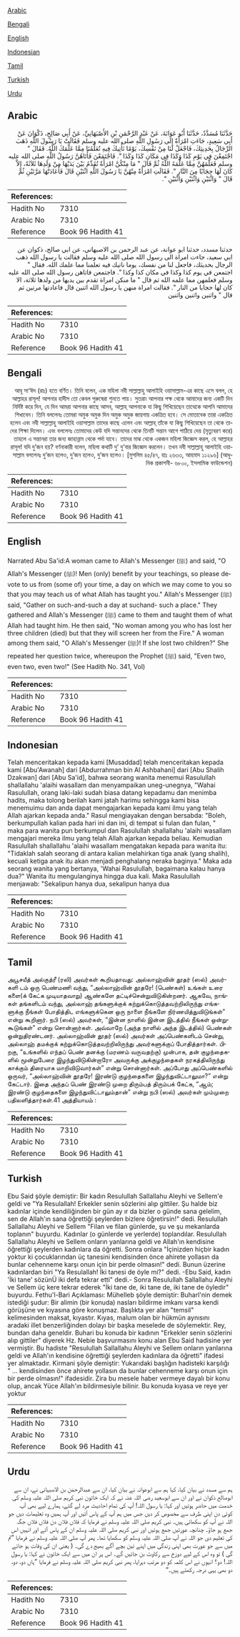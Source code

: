 [Arabic](#arabic)

[Bengali](#bengali)

[English](#english)

[Indonesian](#indonesian)

[Tamil](#tamil)

[Turkish](#turkish)

[Urdu](#urdu)

## Arabic


<div dir="rtl" lang="ar" style={{fontSize:'larger',backgroundColor:'#f8f9fa',padding:20}}>
حَدَّثَنَا مُسَدَّدٌ، حَدَّثَنَا أَبُو عَوَانَةَ، عَنْ عَبْدِ الرَّحْمَنِ بْنِ الأَصْبَهَانِيِّ، عَنْ أَبِي صَالِحٍ، ذَكْوَانَ عَنْ أَبِي سَعِيدٍ، جَاءَتِ امْرَأَةٌ إِلَى رَسُولِ اللَّهِ صلى الله عليه وسلم فَقَالَتْ يَا رَسُولَ اللَّهِ ذَهَبَ الرِّجَالُ بِحَدِيثِكَ، فَاجْعَلْ لَنَا مِنْ نَفْسِكَ، يَوْمًا نَأْتِيكَ فِيهِ تُعَلِّمُنَا مِمَّا عَلَّمَكَ اللَّهُ‏.‏ فَقَالَ ‏"‏ اجْتَمِعْنَ فِي يَوْمِ كَذَا وَكَذَا فِي مَكَانِ كَذَا وَكَذَا ‏"‏‏.‏ فَاجْتَمَعْنَ فَأَتَاهُنَّ رَسُولُ اللَّهِ صلى الله عليه وسلم فَعَلَّمَهُنَّ مِمَّا عَلَّمَهُ اللَّهُ ثُمَّ قَالَ ‏"‏ مَا مِنْكُنَّ امْرَأَةٌ تُقَدِّمُ بَيْنَ يَدَيْهَا مِنْ وَلَدِهَا ثَلاَثَةً، إِلاَّ كَانَ لَهَا حِجَابًا مِنَ النَّارِ ‏"‏‏.‏ فَقَالَتِ امْرَأَةٌ مِنْهُنَّ يَا رَسُولَ اللَّهِ اثْنَيْنِ قَالَ فَأَعَادَتْهَا مَرَّتَيْنِ ثُمَّ قَالَ ‏"‏ وَاثْنَيْنِ وَاثْنَيْنِ وَاثْنَيْنِ ‏"‏‏.‏
</div>
<div style={{backgroundColor:'#f8f9fa',padding:20, marginBottom: 10}}><table> <thead> <tr> <th>References:</th> <th></th> </tr> </thead> <tbody><tr><td>Hadith No</td><td>7310</td></tr><tr><td>Arabic No</td><td>7310</td></tr><tr><td>Reference</td><td>Book 96 Hadith 41</td></tr></tbody></table></div>


<div dir="rtl" lang="ar" style={{fontSize:'larger',backgroundColor:'#f8f9fa',padding:20}}>
حدثنا مسدد، حدثنا ابو عوانة، عن عبد الرحمن بن الاصبهاني، عن ابي صالح، ذكوان عن ابي سعيد، جاءت امراة الى رسول الله صلى الله عليه وسلم فقالت يا رسول الله ذهب الرجال بحديثك، فاجعل لنا من نفسك، يوما ناتيك فيه تعلمنا مما علمك الله. فقال " اجتمعن في يوم كذا وكذا في مكان كذا وكذا ". فاجتمعن فاتاهن رسول الله صلى الله عليه وسلم فعلمهن مما علمه الله ثم قال " ما منكن امراة تقدم بين يديها من ولدها ثلاثة، الا كان لها حجابا من النار ". فقالت امراة منهن يا رسول الله اثنين قال فاعادتها مرتين ثم قال " واثنين واثنين واثنين
</div>
<div style={{backgroundColor:'#f8f9fa',padding:20, marginBottom: 10}}><table> <thead> <tr> <th>References:</th> <th></th> </tr> </thead> <tbody><tr><td>Hadith No</td><td>7310</td></tr><tr><td>Arabic No</td><td>7310</td></tr><tr><td>Reference</td><td>Book 96 Hadith 41</td></tr></tbody></table></div>

## Bengali


<div dir="rtl" lang="bn" style={{fontSize:'larger',backgroundColor:'#f8f9fa',padding:20}}>
আবূ সা‘ঈদ (রাঃ) হতে বর্ণিত। তিনি বলেন, এক মহিলা নবী সাল্লাল্লাহু আলাইহি ওয়াসাল্লাম-এর কাছে এসে বলল, হে আল্লাহর রাসূল! আপনার হাদীস তো কেবল পুরুষেরা শুনতে পায়। সুতরাং আপনার পক্ষ থেকে আমাদের জন্য একটি দিন নির্দিষ্ট করে দিন, যে দিন আমরা আপনার কাছে আসব, আল্লাহ্ আপনাকে যা কিছু শিখিয়েছেন তাত্থেকে আপনি আমাদের শিখাবেন। তিনি বললেনঃ তোমরা অমুক অমুক দিন অমুক অমুক জায়গায় একত্রিত হবে। সে মোতাবেক তারা একত্রিত হলেন এবং নবী সাল্লাল্লাহু আলাইহি ওয়াসাল্লাম তাদের কাছে এলেন এবং আল্লাহ্ তাঁকে যা কিছু শিখিয়েছেন তা থেকে তাদের শিক্ষা দিলেন। এবং বললেনঃ তোমাদের কেউ যদি সন্তানদের থেকে তিনটি সন্তান আগে পাঠিয়ে দেয় (মৃত্যুবরণ করে) তাহলে এ সন্তানরা তার জন্য জাহান্নাম থেকে পর্দা যাবে। তাদের মাঝ থেকে একজন মহিলা জিজ্ঞেস করল, হে আল্লাহর রাসূল! যদি দু’জন হয়? বর্ণনাকারী বলেন, মহিলা কথাটি দু’ দু’বার জিজ্ঞেস করলেন। তখন নবী সাল্লাল্লাহু আলাইহি ওয়াসাল্লাম বললেনঃ দু’জন হলেও, দু’জন হলেও, দু’জন হলেও। [মুসলিম ৪৫/৪৭, হাঃ ২৬৩৩, আহমাদ ১১২৯৬] (আধুনিক প্রকাশনী- ৬৮০০, ইসলামিক ফাউন্ডেশন)
</div>
<div style={{backgroundColor:'#f8f9fa',padding:20, marginBottom: 10}}><table> <thead> <tr> <th>References:</th> <th></th> </tr> </thead> <tbody><tr><td>Hadith No</td><td>7310</td></tr><tr><td>Arabic No</td><td>7310</td></tr><tr><td>Reference</td><td>Book 96 Hadith 41</td></tr></tbody></table></div>

## English


<div dir="ltr" lang="en" style={{fontSize:'larger',backgroundColor:'#f8f9fa',padding:20}}>
Narrated Abu Sa'id:A woman came to Allah's Messenger (ﷺ) and said, "O Allah's Messenger (ﷺ)! Men (only) benefit by your teachings, so please devote to us from (some of) your time, a day on which we may come to you so that you may teach us of what Allah has taught you." Allah's Messenger (ﷺ) said, "Gather on such-and-such a day at suchand- such a place." They gathered and Allah's Messenger (ﷺ) came to them and taught them of what Allah had taught him. He then said, "No woman among you who has lost her three children (died) but that they will screen her from the Fire." A woman among them said, "O Allah's Messenger (ﷺ)! If she lost two children?" She repeated her question twice, whereupon the Prophet (ﷺ) said, "Even two, even two, even two!" (See Hadith No. 341, Vol)
</div>
<div style={{backgroundColor:'#f8f9fa',padding:20, marginBottom: 10}}><table> <thead> <tr> <th>References:</th> <th></th> </tr> </thead> <tbody><tr><td>Hadith No</td><td>7310</td></tr><tr><td>Arabic No</td><td>7310</td></tr><tr><td>Reference</td><td>Book 96 Hadith 41</td></tr></tbody></table></div>

## Indonesian


<div dir="ltr" lang="id" style={{fontSize:'larger',backgroundColor:'#f8f9fa',padding:20}}>
Telah menceritakan kepada kami [Musaddad] telah menceritakan kepada kami [Abu'Awanah] dari [Abdurrahman bin Al Ashbahani] dari [Abu Shalih Dzakwan] dari [Abu Sa'id], bahwa seorang wanita menemui Rasulullah shallallahu 'alaihi wasallam dan menyampaikan uneg-unegnya, "Wahai Rasulullah, orang laki-laki sudah biasa datang kepadamu dan menimba hadits, maka tolong berilah kami jatah harimu sehingga kami bisa menemuimu dan anda dapat mengajarkan kepada kami ilmu yang telah Allah ajarkan kepada anda." Rasul mengiayakan dengan bersabda: "Boleh, berkumpullah kalian pada hari ini dan ini, di tempat si fulan dan fulan, " maka para wanita pun berkumpul dan Rasulullah shallallahu 'alaihi wasallam mengajari mereka ilmu yang telah Allah ajarkan kepada beliau. Kemudian Rasulullah shallallahu 'alaihi wasallam mengatakan kepada para wanita itu: "Tidaklah salah seorang di antara kalian melahirkan tiga anak (yang shalih), kecuali ketiga anak itu akan menjadi penghalang neraka baginya." Maka ada seorang wanita yang bertanya, 'Wahai Rasulullah, bagaimana kalau hanya dua?" Wanita itu mengulanginya hingga dua kali. Maka Rasulullah menjawab: "Sekalipun hanya dua, sekalipun hanya dua
</div>
<div style={{backgroundColor:'#f8f9fa',padding:20, marginBottom: 10}}><table> <thead> <tr> <th>References:</th> <th></th> </tr> </thead> <tbody><tr><td>Hadith No</td><td>7310</td></tr><tr><td>Arabic No</td><td>7310</td></tr><tr><td>Reference</td><td>Book 96 Hadith 41</td></tr></tbody></table></div>

## Tamil


<div dir="ltr" lang="ta" style={{fontSize:'larger',backgroundColor:'#f8f9fa',padding:20}}>
அபூசயீத் அல்குத்ரீ (ரலி) அவர்கள் கூறியதாவது: அல்லாஹ்வின் தூதர் (ஸல்) அவர்களி டம் ஒரு பெண்மணி வந்து, “அல்லாஹ்வின் தூதரே! (பெண்கள்) உங்கள் உரை களை(க் கேட்க முடியாதவாறு) ஆண்களே தட்டிச்சென்றுவிடுகின்றனர். ஆகவே, நாங்கள் தங்களிடம் வந்து, அல்லாஹ் தங்களுக்குக் கற்றுக்கொடுத்தவற்றிலிருந்து எங்களுக்கு நீங்கள் போதித்திட எங்களுக்கென ஒரு நாளை நீங்களே நிர்ணயித்துவிடுங்கள்” என்று கூறினார். நபி (ஸல்) அவர்கள், “இன்ன நாளில் இன்ன இடத்தில் நீங்கள் ஒன்றுகூடுங்கள்” என்று சொன்னார்கள். அவ்வாறே (அந்த நாளில் அந்த இடத்தில்) பெண்கள் ஒன்றுதிரண்டனர். அல்லாஹ்வின் தூதர் (ஸல்) அவர்கள் அப்பெண்களிடம் சென்று, அல்லாஹ் தமக்குக் கற்றுக்கொடுத்தவற்றிலிருந்து அவர்களுக்குப் போதித்தார்கள். பிறகு, “உங்களில் எந்தப் பெண் தனக்கு (மரணம் வருவதற்கு) முன்பாக, தன் குழந்தைகளில் மூன்றுபேரை இழந்துவிடுகின்றாரோ அவருக்கு அக்குழந்தைகள் நரகத்திலிருந்து காக்கும் திரையாக மாறிவிடுவார்கள்” என்று சொன்னார்கள். அப்போது அப்பெண்களில் ஒருவர், “அல்லாஹ்வின் தூதரே! இரண்டு குழந்தைகளை இழந்துவிட்டாலுமா?” என்று கேட்டார். இதை அந்தப் பெண் இரண்டு முறை திரும்பத் திரும்பக் கேட்க, “ஆம்; இரண்டு குழந்தைகளை இழந்துவிட்டாலும்தான்” என்று நபி (ஸல்) அவர்கள் மும்முறை பதிலளித்தார்கள்.41 அத்தியாயம் :
</div>
<div style={{backgroundColor:'#f8f9fa',padding:20, marginBottom: 10}}><table> <thead> <tr> <th>References:</th> <th></th> </tr> </thead> <tbody><tr><td>Hadith No</td><td>7310</td></tr><tr><td>Arabic No</td><td>7310</td></tr><tr><td>Reference</td><td>Book 96 Hadith 41</td></tr></tbody></table></div>

## Turkish


<div dir="ltr" lang="tr" style={{fontSize:'larger',backgroundColor:'#f8f9fa',padding:20}}>
Ebu Said şöyle demiştir: Bir kadın Resulullah Sallallahu Aleyhi ve Sellem'e geldi ve "Ya Resulallah! Erkekler senin sözlerini alıp gittiler. Şu halde biz kadınlar içinde kendiliğinden bir gün ay ır da bizler o günde sana gelelim, sen de Allah'ın sana öğrettiği şeylerden bizlere öğretirsin!" dedi. Resulullah Sallallahu Aleyhi ve Sellem "Filan ve filan günlerde, şu ve şu mekanlarda toplanın" buyurdu. Kadınlar (o günlerde ve yerlerde) toplandılar. Resulullah Sallallahu Aleyhi ve Sellem onların yanlarına geldi ve Allah'ın kendisine öğrettiği şeylerden kadınlara da öğretti. Sonra onlara "İçinizden hiçbir kadın yoktur ki çocuklarından üç tanesini kendisinden önce ahirete yollasın da bunlar cehenneme karşı onun için bir perde olmasın!" dedi. Bunun üzerine kadınlardan biri "Ya Resulallah! İki tanesi de öyle mi?" dedi. -Ebu Said, kadın 'İki tane' sözünÜ iki defa tekrar etti" dedi.- Sonra Resulullah Sallallahu Aleyhi ve Sellem üç kere tekrar ederek "İki tane de, iki tane de, iki tane de öyledir" buyurdu. Fethu'l-Bari Açıklaması: MüheIleb şöyle demiştir: Buharl'nin demek istediği şudur: Bir alimin (bir konuda) nasları bildirme imkanı varsa kendi görüşüne ve kıyasına göre konuşmaz. Başlıkta yer alan "temsil" kelimesinden maksat, kıyastır. Kıyas, malum olan bir hükmün aynısını aradaki illet benzerliğinden dolayı bir başka meselede de söylemektir. Rey, bundan daha geneldir. Buhari bu konuda bir kadının "Erkekler senin sözlerini alıp gittiler" diyerek Hz. Nebie başvurmasını konu alan Ebu Said hadisine yer vermiştir. Bu hadiste "Resulullah Sallallahu Aleyhi ve Sellem onların yanlarına geldi ve Allah'ın kendisine öğrettiği şeylerden kadınlara da öğretti" ifadesi yer almaktadır. Kirmani şöyle demiştir: Yukarıdaki başlığın hadisteki karşılığı " ... kendisinden önce ahirete yollasın da bunlar cehenneme karşı onun için bir perde olmasın!" ifadesidir. Zira bu mesele haber vermeye dayalı bir konu olup, ancak Yüce Allah'ın bildirmesiyle bilinir. Bu konuda kıyasa ve reye yer yoktur
</div>
<div style={{backgroundColor:'#f8f9fa',padding:20, marginBottom: 10}}><table> <thead> <tr> <th>References:</th> <th></th> </tr> </thead> <tbody><tr><td>Hadith No</td><td>7310</td></tr><tr><td>Arabic No</td><td>7310</td></tr><tr><td>Reference</td><td>Book 96 Hadith 41</td></tr></tbody></table></div>

## Urdu


<div dir="rtl" lang="ur" style={{fontSize:'larger',backgroundColor:'#f8f9fa',padding:20}}>
ہم سے مسدد نے بیان کیا، کہا ہم سے ابوعوانہ نے بیان کیا، ان سے عبدالرحمٰن بن الاصبہانی نے، ان سے ابوصالح ذکوان نے اور ان سے ابوسعید رضی اللہ عنہ نے کہ ایک خاتون نبی کریم صلی اللہ علیہ وسلم کی خدمت میں حاضر ہوئیں اور کہا: یا رسول اللہ! آپ کی تمام احادیث مرد لے گئے، ہمارے لیے بھی آپ کوئی دن اپنی طرف سے مخصوص کر دیں جس میں ہم آپ کے پاس آئیں اور آپ ہمیں وہ تعلیمات دیں جو اللہ نے آپ کو سکھائی ہیں۔ نبی کریم صلی اللہ علیہ وسلم نے فرمایا کہ فلاں فلاں دن فلاں فلاں جگہ جمع ہو جاؤ۔ چنانچہ عورتیں جمع ہوئیں اور نبی کریم صلی اللہ علیہ وسلم ان کے پاس آئے اور انہیں اس کی تعلیم دی جو اللہ نے آپ صلی اللہ علیہ وسلم کو سکھایا تھا۔ پھر آپ صلی اللہ علیہ وسلم نے فرمایا ”تم میں سے جو عورت بھی اپنی زندگی میں اپنے تین بچے آگے بھیج دے گی۔ ( یعنی ان کی وفات ہو جائے گی ) تو وہ اس کے لیے دوزخ سے رکاوٹ بن جائیں گے۔ اس پر ان میں سے ایک خاتون نے کہا: یا رسول اللہ! دو؟ انہوں نے اس کلمہ کو دو مرتب دہرایا، پھر نبی کریم صلی اللہ علیہ وسلم نے فرمایا ”ہاں دو، دو، دو بھی یہی درجہ رکھتے ہیں۔“
</div>
<div style={{backgroundColor:'#f8f9fa',padding:20, marginBottom: 10}}><table> <thead> <tr> <th>References:</th> <th></th> </tr> </thead> <tbody><tr><td>Hadith No</td><td>7310</td></tr><tr><td>Arabic No</td><td>7310</td></tr><tr><td>Reference</td><td>Book 96 Hadith 41</td></tr></tbody></table></div>